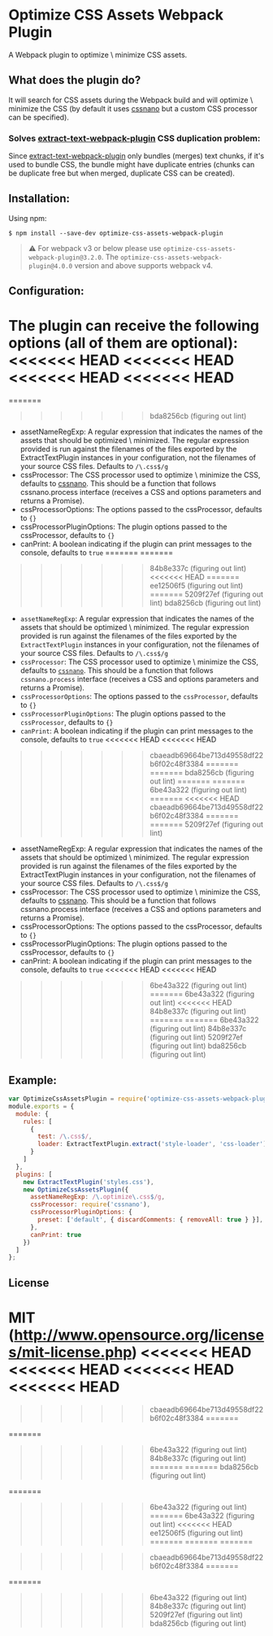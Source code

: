 # Optimize CSS Assets Webpack Plugin

A Webpack plugin to optimize \ minimize CSS assets.

## What does the plugin do?

It will search for CSS assets during the Webpack build and will optimize \ minimize the CSS (by default it uses [cssnano](http://github.com/ben-eb/cssnano) but a custom CSS processor can be specified).

### Solves [extract-text-webpack-plugin](http://github.com/webpack/extract-text-webpack-plugin) CSS duplication problem:

Since [extract-text-webpack-plugin](http://github.com/webpack/extract-text-webpack-plugin) only bundles (merges) text chunks, if it's used to bundle CSS, the bundle might have duplicate entries (chunks can be duplicate free but when merged, duplicate CSS can be created).

## Installation:

Using npm:
```shell
$ npm install --save-dev optimize-css-assets-webpack-plugin
```

> :warning: For webpack v3 or below please use `optimize-css-assets-webpack-plugin@3.2.0`. The `optimize-css-assets-webpack-plugin@4.0.0` version and above supports webpack v4.

## Configuration:

The plugin can receive the following options (all of them are optional):
<<<<<<< HEAD
<<<<<<< HEAD
<<<<<<< HEAD
<<<<<<< HEAD
=======
=======
>>>>>>> bda8256cb (figuring out lint)
* assetNameRegExp: A regular expression that indicates the names of the assets that should be optimized \ minimized. The regular expression provided is run against the filenames of the files exported by the ExtractTextPlugin instances in your configuration, not the filenames of your source CSS files. Defaults to `/\.css$/g`
* cssProcessor: The CSS processor used to optimize \ minimize the CSS, defaults to [cssnano](http://github.com/ben-eb/cssnano). This should be a function that follows cssnano.process interface (receives a CSS and options parameters and returns a Promise).
* cssProcessorOptions: The options passed to the cssProcessor, defaults to `{}`
* cssProcessorPluginOptions: The plugin options passed to the cssProcessor, defaults to `{}`
* canPrint: A boolean indicating if the plugin can print messages to the console, defaults to `true`
=======
=======
>>>>>>> 84b8e337c (figuring out lint)
<<<<<<< HEAD
=======
>>>>>>> ee12506f5 (figuring out lint)
=======
>>>>>>> 5209f27ef (figuring out lint)
>>>>>>> bda8256cb (figuring out lint)
* `assetNameRegExp`: A regular expression that indicates the names of the assets that should be optimized \ minimized. The regular expression provided is run against the filenames of the files exported by the `ExtractTextPlugin` instances in your configuration, not the filenames of your source CSS files. Defaults to `/\.css$/g`
* `cssProcessor`: The CSS processor used to optimize \ minimize the CSS, defaults to [`cssnano`](http://github.com/ben-eb/cssnano). This should be a function that follows `cssnano.process` interface (receives a CSS and options parameters and returns a Promise).
* `cssProcessorOptions`: The options passed to the `cssProcessor`, defaults to `{}`
* `cssProcessorPluginOptions`: The plugin options passed to the `cssProcessor`, defaults to `{}`
* `canPrint`: A boolean indicating if the plugin can print messages to the console, defaults to `true`
<<<<<<< HEAD
<<<<<<< HEAD
>>>>>>> cbaeadb69664be713d49558df22b6f02c48f3384
=======
=======
>>>>>>> bda8256cb (figuring out lint)
=======
=======
>>>>>>> 6be43a322 (figuring out lint)
=======
<<<<<<< HEAD
>>>>>>> cbaeadb69664be713d49558df22b6f02c48f3384
=======
=======
>>>>>>> 5209f27ef (figuring out lint)
* assetNameRegExp: A regular expression that indicates the names of the assets that should be optimized \ minimized. The regular expression provided is run against the filenames of the files exported by the ExtractTextPlugin instances in your configuration, not the filenames of your source CSS files. Defaults to `/\.css$/g`
* cssProcessor: The CSS processor used to optimize \ minimize the CSS, defaults to [cssnano](http://github.com/ben-eb/cssnano). This should be a function that follows cssnano.process interface (receives a CSS and options parameters and returns a Promise).
* cssProcessorOptions: The options passed to the cssProcessor, defaults to `{}`
* cssProcessorPluginOptions: The plugin options passed to the cssProcessor, defaults to `{}`
* canPrint: A boolean indicating if the plugin can print messages to the console, defaults to `true`
<<<<<<< HEAD
<<<<<<< HEAD
>>>>>>> 6be43a322 (figuring out lint)
=======
>>>>>>> 6be43a322 (figuring out lint)
<<<<<<< HEAD
>>>>>>> 84b8e337c (figuring out lint)
=======
=======
>>>>>>> 6be43a322 (figuring out lint)
>>>>>>> 84b8e337c (figuring out lint)
>>>>>>> 5209f27ef (figuring out lint)
>>>>>>> bda8256cb (figuring out lint)

## Example:

``` javascript
var OptimizeCssAssetsPlugin = require('optimize-css-assets-webpack-plugin');
module.exports = {
  module: {
    rules: [
      {
        test: /\.css$/,
        loader: ExtractTextPlugin.extract('style-loader', 'css-loader')
      }
    ]
  },
  plugins: [
    new ExtractTextPlugin('styles.css'),
    new OptimizeCssAssetsPlugin({
      assetNameRegExp: /\.optimize\.css$/g,
      cssProcessor: require('cssnano'),
      cssProcessorPluginOptions: {
        preset: ['default', { discardComments: { removeAll: true } }],
      },
      canPrint: true
    })
  ]
};
```

## License

MIT (http://www.opensource.org/licenses/mit-license.php)
<<<<<<< HEAD
<<<<<<< HEAD
<<<<<<< HEAD
<<<<<<< HEAD
=======

>>>>>>> cbaeadb69664be713d49558df22b6f02c48f3384
=======

=======
>>>>>>> 6be43a322 (figuring out lint)
>>>>>>> 84b8e337c (figuring out lint)
=======
=======
>>>>>>> bda8256cb (figuring out lint)

=======
>>>>>>> 6be43a322 (figuring out lint)
=======
>>>>>>> 6be43a322 (figuring out lint)
<<<<<<< HEAD
>>>>>>> ee12506f5 (figuring out lint)
=======
=======
=======

>>>>>>> cbaeadb69664be713d49558df22b6f02c48f3384
=======

=======
>>>>>>> 6be43a322 (figuring out lint)
>>>>>>> 84b8e337c (figuring out lint)
>>>>>>> 5209f27ef (figuring out lint)
>>>>>>> bda8256cb (figuring out lint)

